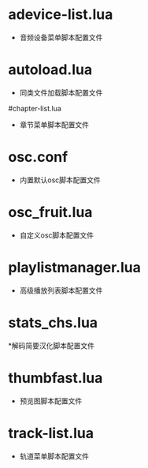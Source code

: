 # adevice-list.lua
* 音频设备菜单脚本配置文件

# autoload.lua
* 同类文件加载脚本配置文件

#chapter-list.lua
* 章节菜单脚本配置文件

# osc.conf
* 内置默认osc脚本配置文件

# osc_fruit.lua
* 自定义osc脚本配置文件

# playlistmanager.lua
* 高级播放列表脚本配置文件

# stats_chs.lua
*解码简要汉化脚本配置文件

# thumbfast.lua
* 预览图脚本配置文件

# track-list.lua
* 轨道菜单脚本配置文件

